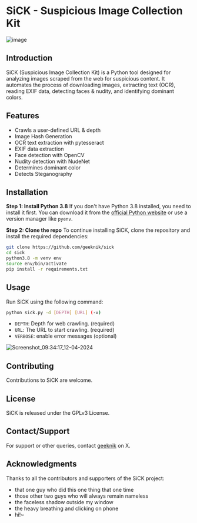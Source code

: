 # SiCK - Suspicious Image Collection Kit

![image](https://github.com/geeknik/sick/assets/466878/5fafb28d-2d2e-45d5-a98c-c44b1db4c1d6)


## Introduction
SiCK (Suspicious Image Collection Kit) is a Python tool designed for analyzing images scraped from the web for suspicious content. It automates the process of downloading images, extracting text (OCR), reading EXIF data, detecting faces & nudity, and identifying dominant colors.

## Features
- Crawls a user-defined URL & depth
- Image Hash Generation
- OCR text extraction with pytesseract
- EXIF data extraction
- Face detection with OpenCV
- Nudity detection with NudeNet
- Determines dominant color
- Detects Steganography

## Installation
**Step 1: Install Python 3.8**
If you don't have Python 3.8 installed, you need to install it first. You can download it from the [official Python website](https://www.python.org/downloads/release/python-380/) or use a version manager like `pyenv`.

**Step 2: Clone the repo**
To continue installing SiCK, clone the repository and install the required dependencies:
```bash
git clone https://github.com/geeknik/sick
cd sick
python3.8 -m venv env
source env/bin/activate
pip install -r requirements.txt
```

## Usage
Run SiCK using the following command:
```bash
python sick.py -d [DEPTH] [URL] (-v)
```
- `DEPTH`: Depth for web crawling. (required)
- `URL`: The URL to start crawling. (required)
- `VERBOSE`: enable error messages (optional)

![Screenshot_09:34:17_12-04-2024](https://github.com/geeknik/sick/assets/466878/ae52d61a-f37a-47f1-8b33-76368fba3105)

## Contributing

Contributions to SiCK are welcome.

## License

SiCK is released under the GPLv3 License.

## Contact/Support

For support or other queries, contact [geeknik](https://x.com/geeknik) on X.

## Acknowledgments

Thanks to all the contributors and supporters of the SiCK project:
* that one guy who did this one thing that one time
* those other two guys who will always remain nameless
* the faceless shadow outside my window
* the heavy breathing and clicking on phone
* hi!~

